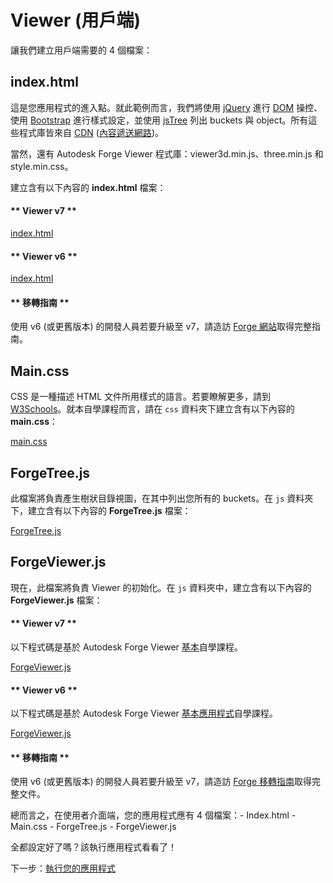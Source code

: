 # Viewer (用戶端)

讓我們建立用戶端需要的 4 個檔案：

## index.html

這是您應用程式的進入點。就此範例而言，我們將使用 [jQuery](https://jquery.com) 進行 [DOM](https://www.w3schools.com/js/js_htmldom.asp) 操控、使用 [Bootstrap](https://getbootstrap.com/) 進行樣式設定，並使用 [jsTree](https://www.jstree.com) 列出 buckets 與 object。所有這些程式庫皆來自 [CDN](https://cdnjs.com/) ([內容遞送網路](https://en.wikipedia.org/wiki/Content_delivery_network))。

當然，還有 Autodesk Forge Viewer 程式庫：viewer3d.min.js、three.min.js 和 style.min.css。

建立含有以下內容的 **index.html** 檔案：

<!-- tabs:start -->

#### \** Viewer v7 \*\*

[index.html](_snippets/viewmodels/common/index.v7.html ':include :type=code html')

#### \** Viewer v6 \*\*

[index.html](_snippets/viewmodels/common/index.v6.html ':include :type=code html')

#### \** 移轉指南 \*\*

使用 v6 (或更舊版本) 的開發人員若要升級至 v7，請造訪 [Forge 網站](https://forge.autodesk.com/en/docs/viewer/v7/change_history/changelog_v7/migration_guide_v6_to_v7/)取得完整指南。

<!-- tabs:end -->


## Main.css

CSS 是一種描述 HTML 文件所用樣式的語言。若要瞭解更多，請到 [W3Schools](https://www.w3schools.com/css/)。就本自學課程而言，請在 `css` 資料夾下建立含有以下內容的 **main.css**：

[main.css](_snippets/viewmodels/common/main.css ':include :type=code css')

## ForgeTree.js

此檔案將負責產生樹狀目錄視圖，在其中列出您所有的 buckets。在 `js` 資料夾下，建立含有以下內容的 **ForgeTree.js** 檔案：

[ForgeTree.js](_snippets/viewmodels/common/ForgeTree.js ':include :type=code javascript')

## ForgeViewer.js

現在，此檔案將負責 Viewer 的初始化。在 `js` 資料夾中，建立含有以下內容的 **ForgeViewer.js** 檔案：

<!-- tabs:start -->

#### \** Viewer v7 \*\*

以下程式碼是基於 Autodesk Forge Viewer [基本](https://forge.autodesk.com/en/docs/viewer/v7/developers_guide/viewer_basics/initialization/)自學課程。

[ForgeViewer.js](_snippets/viewmodels/common/ForgeViewer.v7.js ':include :type=code javascript')

#### \** Viewer v6 \*\*

以下程式碼是基於 Autodesk Forge Viewer [基本應用程式](https://forge.autodesk.com/en/docs/viewer/v6/tutorials/basic-application/)自學課程。

[ForgeViewer.js](_snippets/viewmodels/common/ForgeViewer.v6.js ':include :type=code javascript')

#### \** 移轉指南 \*\*

使用 v6 (或更舊版本) 的開發人員若要升級至 v7，請造訪 [Forge 移轉指南](https://forge.autodesk.com/en/docs/viewer/v7/change_history/changelog_v7/migration_guide_v6_to_v7/)取得完整文件。

<!-- tabs:end -->

總而言之，在使用者介面端，您的應用程式應有 4 個檔案：- Index.html - Main.css - ForgeTree.js - ForgeViewer.js

全都設定好了嗎？該執行應用程式看看了！

下一步：[執行您的應用程式](/zh-TW/environment/rundebug/2legged)
